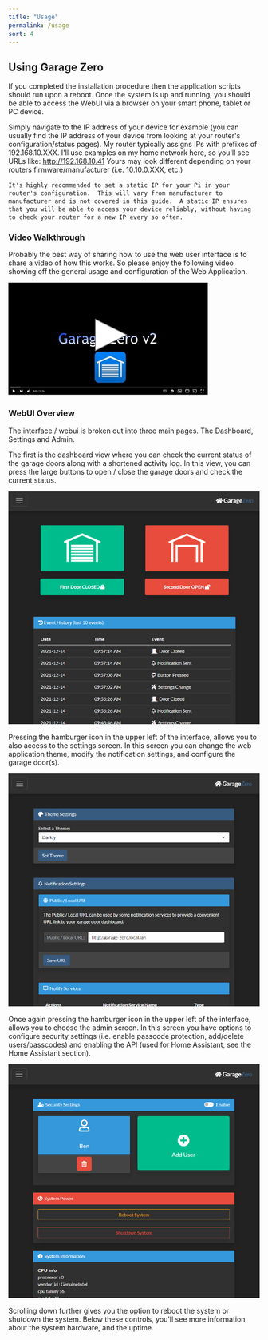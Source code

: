 ```yaml
---
title: "Usage"
permalink: /usage
sort: 4
---
```

## Using Garage Zero
If you completed the installation procedure then the application scripts should run upon a reboot.  Once the system is up and running, you should be able to access the WebUI via a browser on your smart phone, tablet or PC device.  

Simply navigate to the IP address of your device for example (you can usually find the IP address of your device from looking at your router's configuration/status pages). My router typically assigns IPs with prefixes of 192.168.10.XXX.  I'll use examples on my home network here, so you'll see URLs like: http://192.168.10.41  Yours may look different depending on your routers firmware/manufacturer (i.e. 10.10.0.XXX, etc.)

```note
It's highly recommended to set a static IP for your Pi in your router's configuration.  This will vary from manufacturer to manufacturer and is not covered in this guide.  A static IP ensures that you will be able to access your device reliably, without having to check your router for a new IP every so often.   
```

### Video Walkthrough

Probably the best way of sharing how to use the web user interface is to share a video of how this works.  So please enjoy the following video showing off the general usage and configuration of the Web Application.  

[![Video Link](photos\video_button.jpg)](https://youtu.be/71hS5CyICuQ)

### WebUI Overview 

The interface / webui is broken out into three main pages. The Dashboard, Settings and Admin. 

The first is the dashboard view where you can check the current status of the garage doors along with a shortened activity log.  In this view, you can press the large buttons to open / close the garage doors and check the current status.  

![Dashboard](photos\webui-00.png)

Pressing the hamburger icon in the upper left of the interface, allows you to also access to the settings screen.  In this screen you can change the web application theme, modify the notification settings, and configure the garage door(s).  

![Dashboard](photos\webui-02.png)

Once again pressing the hamburger icon in the upper left of the interface, allows you to choose the admin screen.  In this screen you have options to configure security settings (i.e. enable passcode protection, add/delete users/passcodes) and enabling the API (used for Home Assistant, see the Home Assistant section).

![Dashboard](photos\webui-03.png)

Scrolling down further gives you the option to reboot the system or shutdown the system.  Below these controls, you'll see more information about the system hardware, and the uptime.  

